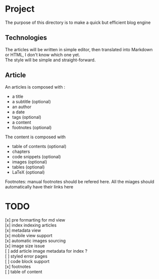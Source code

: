 # Project

The purpose of this directory is to make a quick but efficient blog engine

## Technologies
The articles will be written in simple editor, then translated into Markdown or HTML, I don't know which one yet.  
The style will be simple and straight-forward.

## Article 
An articles is composed with : 
- a title
- a subtitle (optional)
- an author
- a date
- tags (optional)
- a content
- footnotes (optional)

The content is composed with
- table of contents (optional)
- chapters
- code snippets (optional)
- images (optional)
- tables (optional)
- LaTeX (optional)

Footnotes: 
manual footnotes should be refered here.
All the miages should automatically have their links here

# TODO
 [x] pre formarting for md view  
 [x] index indexing articles  
 [x] metadata view   
 [x] mobile view support  
 [x] automatic images sourcing   
 [x] image size issue    
 [ ] add article image metadata for index ?  
 [ ] styled error pages  
 [ ] code block support  
 [x] footnotes  
 [ ] table of content
